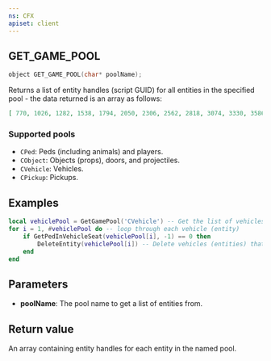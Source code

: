 ```yaml
---
ns: CFX
apiset: client
---
```

## GET_GAME_POOL

```c
object GET_GAME_POOL(char* poolName);
```

Returns a list of entity handles (script GUID) for all entities in the specified pool - the data returned is an array as
follows:

```json
[ 770, 1026, 1282, 1538, 1794, 2050, 2306, 2562, 2818, 3074, 3330, 3586, 3842, 4098, 4354, 4610, ...]
```

### Supported pools
* `CPed`: Peds (including animals) and players.
* `CObject`: Objects (props), doors, and projectiles.
* `CVehicle`: Vehicles.
* `CPickup`: Pickups.

## Examples
```lua
local vehiclePool = GetGamePool('CVehicle') -- Get the list of vehicles (entities) from the pool
for i = 1, #vehiclePool do -- loop through each vehicle (entity)
    if GetPedInVehicleSeat(vehiclePool[i], -1) == 0 then
        DeleteEntity(vehiclePool[i]) -- Delete vehicles (entities) that don't have a driver
    end
end
```

## Parameters
* **poolName**: The pool name to get a list of entities from.

## Return value
An array containing entity handles for each entity in the named pool.
